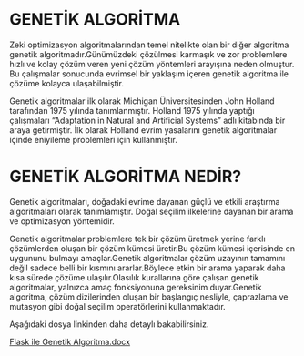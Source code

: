 # GENETİK ALGORİTMA

Zeki optimizasyon algoritmalarından temel nitelikte olan bir diğer algoritma genetik algoritmadır.Günümüzdeki çözülmesi  karmaşık ve zor  problemlere hızlı ve kolay çözüm veren yeni çözüm yöntemleri arayışına neden olmuştur. Bu çalışmalar sonucunda evrimsel bir yaklaşım içeren genetik algoritma ile çözüme kolayca ulaşabilmiştir.

 Genetik algoritmalar ilk olarak Michigan Üniversitesinden John Holland tarafından 1975 yılında tanımlanmıştır.  Holland 1975 yılında yaptığı çalışmaları “Adaptation in Natural and Artificial Systems” adlı kitabında bir araya getirmiştir. İlk olarak Holland evrim yasalarını genetik algoritmalar içinde eniyileme problemleri için kullanmıştır.

# GENETİK ALGORİTMA NEDİR?

Genetik algoritmaları, doğadaki evrime dayanan güçlü ve etkili araştırma algoritmaları olarak tanımlamıştır. Doğal seçilim ilkelerine dayanan bir arama ve optimizasyon yöntemidir.

Genetik algoritmalar problemlere tek bir çözüm üretmek yerine farklı çözümlerden oluşan bir çözüm kümesi üretir.Bu çözüm kümesi içerisinde en uygununu bulmayı amaçlar.Genetik algoritmalar çözüm uzayının tamamını değil sadece belli bir kısmını ararlar.Böylece etkin bir arama yaparak daha kısa sürede çözüme ulaşılır.Olasılık kurallarına göre çalışan genetik algoritmalar, yalnızca amaç fonksiyonuna gereksinim duyar.Genetik algoritma, çözüm dizilerinden oluşan bir başlangıç nesliyle, çaprazlama ve mutasyon gibi doğal seçilim operatörlerini kullanmaktadır.

Aşağıdaki dosya linkinden daha detaylı bakabilirsiniz.

[Flask ile Genetik Algoritma.docx](https://github.com/leventkalkavan/flask_sezgisel_optimizasyon/files/7121270/Flask.ile.Genetik.Algoritma.docx)


